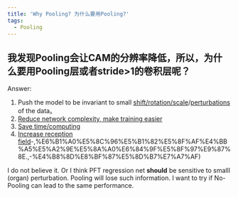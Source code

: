```yaml
---
title: 'Why Pooling? 为什么要用Pooling?'
tags:
  - Pooling
---
```


## 我发现Pooling会让CAM的分辨率降低，所以，为什么要用Pooling层或者stride>1的卷积层呢？

Answer: 
1. Push the model to be invariant to small [shift/rotation/scale](https://blog.csdn.net/YOULANSHENGMENG/article/details/121222429)/[perturbations](https://www.quora.com/Why-do-we-use-pooling-layer-in-convolutional-neural-networks) of the data。
2. [Reduce network complexity, make training easier](https://www.geeksforgeeks.org/cnn-introduction-to-pooling-layer/#:~:text=Thus%2C%20it%20reduces%20the%20number%20of%20parameters%20to%20learn%20and%20the%20amount%20of%20computation%20performed%20in%20the%20network)
3. [Save time/computing](https://www.quora.com/Why-is-the-pooling-layer-used-in-a-convolution-neural-network)
4. [Increase reception field](https://www.zhihu.com/question/401688068#:~:text=2)-,%E6%B1%A0%E5%8C%96%E5%B1%82%E5%8F%AF%E4%BB%A5%E5%A2%9E%E5%8A%A0%E6%84%9F%E5%8F%97%E9%87%8E.,-%E4%B8%8D%E8%BF%87%E5%8D%B7%E7%A7%AF)

I do not believe it. Or I think PFT regression net **should** be sensitive to smalll (organ) perturbation. Pooling will lose such information. I want to try if No-Pooling can lead to the same performance.

